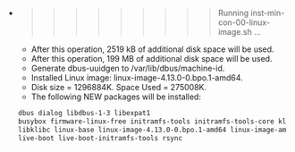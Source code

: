 * >>>>>>>>> Running inst-min-con-00-linux-image.sh ...
  * After this operation, 2519 kB of additional disk space will be used.
  * After this operation, 199 MB of additional disk space will be used.
  * Generate dbus-uuidgen to /var/lib/dbus/machine-id.
  * Installed Linux image: linux-image-4.13.0-0.bpo.1-amd64.
  * Disk size = 1296884K. Space Used = 275008K.
  * The following NEW packages will be installed:
  ```bash
  dbus dialog libdbus-1-3 libexpat1
  busybox firmware-linux-free initramfs-tools initramfs-tools-core klibc-utils
  libklibc linux-base linux-image-4.13.0-0.bpo.1-amd64 linux-image-amd64
  live-boot live-boot-initramfs-tools rsync
  ```
